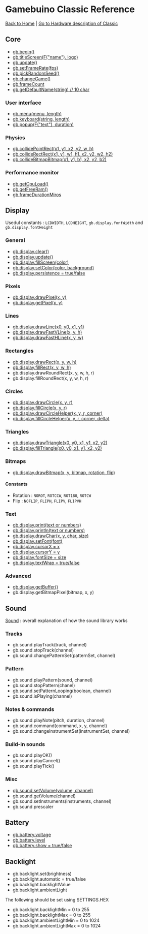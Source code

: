 
# Gamebuino Classic Reference

[Back to Home](./../../../README.MD) | [Go to Hardware description of Classic](./../README.MD)

## Core

- [gb.begin()](./gb-begin.md)
- [gb.titleScreen(F("name"), logo)](./gb-titleScreen.md)
- [gb.update()](./gb-update.md)
- [gb.setFrameRate(fps)](./gb-setFrameRate.md)
- [gb.pickRandomSeed()](./gb-pickRandomSeed.md)
- [gb.changeGame()](./gb-changeGame.md)
- [gb.frameCount](./gb-frameCount.md)
- [gb.getDefaultName(string) // 10 char](./gb-getDefaultName.md)

### User interface

- [gb.menu(menu, length)](./gb-menu.md)
- [gb.keyboard(string, length)](./gb-keyboard.md)
- [gb.popup(F("text"), duration)](./gb-popup.md)

### Physics

- [gb.collidePointRect(x1, y1, x2, y2, w, h)](./gb-collidePointRect.md)
- [gb.collideRectRect(x1, y1, w1, h1, x2, y2, w2, h2)](./gb-collideRectRect.md)
- [gb.collideBitmapBitmap(x1, y1, b1, x2, y2, b2)](./gb-collideBitmapBitmap.md)

### Performance monitor

- [gb.getCpuLoad()](./gb-getCpuLoad.md)
- [gb.getFreeRam()](./gb-getFreeRam.md)
- [gb.frameDurationMiros](./gb-frameDurationMicros.md)

## Display

Usedul constants : `LCDWIDTH`, `LCDHEIGHT`, `gb.display.fontWidth` and `gb.display.fontHeight`

### General

- [gb.display.clear()](./gb-display-clear.md)
- [gb.display.update()](./gb-display-update.md)
- [gb.display.fillScreen(color)](./gb-display-fillScreen.md)
- [gb.display.setColor(color, background)](./gb-display-setColor.md)
- [gb.display.persistence = true/false](./gb-display-persistence.md)

### Pixels

- [gb.display.drawPixel(x, y)](./gb-display-drawPixel.md)
- [gb.display.getPixel(x, y)](./gb-display-getPixel.md)

### Lines

- [gb.display.drawLine(x0, y0, x1, y1)](./gb-display-drawLine.md)
- [gb.display.drawFastVLine(x, y, h)](./gb-display-drawFastVLine.md)
- [gb.display.drawFastHLine(x, y, w)](./gb-display-drawFastHLine.md)

### Rectangles

- [gb.display.drawRect(x, y, w, h)](./gb-display-drawRect.md)
- [gb.display.fillRect(x, y, w, h)](./gb-display-fillRect.md)
- gb.display.drawRoundRect(x, y, w, h, r)
- gb.display.fillRoundRect(x, y, w, h, r)

### Circles

- [gb.display.drawCircle(x, y, r)](./gb-display-drawCircle.md)
- [gb.display.fillCircle(x, y, r)](./gb-display-fillCircle.md)
- [gb.display.drawCircleHelper(x, y, r, corner)](./gb-display-drawCircleHelper.md)
- [gb.display.fillCircleHelper(x, y, r, corner, delta)](./gb-display-fillCircleHelper.md)

### Triangles

- [gb.display.drawTriangle(x0, y0, x1, y1, x2, y2)](./gb-display-drawTriangle.md)
- [gb.display.fillTriangle(x0, y0, x1, y1, x2, y2)](./gb-display-fillTriangle.md)

### Bitmaps

- [gb.display.drawBitmap(x, y, bitmap, rotation, flip)](./gb-display-drawBitmap.md)

#### Constants

- Rotation : `NOROT`, `ROTCCW`, `ROT180`, `ROTCW`
- Flip : `NOFLIP`, `FLIPH`, `FLIPV`, `FLIPVH`

### Text

- [gb.display.print(text or numbers)](./gb-display-print.md)
- [gb.display.println(text or numbers)](./gb-display-println.md)
- [gb.display.drawChar(x, y, char, size)](./gb-display-drawChar.md)
- [gb.display.setFont(font)](./gb-display-setFont.md)
- [gb.display.cursorX = x](./gb-display-cursorX.md)
- [gb.display.cursorY = y](./gb-display-cursorY.md)
- [gb.display.fontSize = size](./gb-display-fontSize.md)
- [gb.display.textWrap = true/false](./gb-display-textWrap.md)

### Advanced

- [gb.display.getBuffer()](./gb-display-getBuffer.md)
- gb.display.getBitmapPixel(bitmap, x, y)

## Sound

[Sound](./../learning/sound.md) : overall explanation of how the sound library works

### Tracks

- gb.sound.playTrack(track, channel)
- gb.sound.stopTrack(channel)
- gb.sound.changePatternSet(patternSet, channel)

### Pattern

- gb.sound.playPattern(sound, channel)
- gb.sound.stopPattern(chanel)
- gb.sound.setPatternLooping(boolean, channel)
- gb.sound.isPlaying(channel)

### Notes & commands

- gb.sound.playNote(pitch, duration, channel)
- gb.sound.command(command, x, y, channel)
- gb.sound.changeInstrumentSet(instrumentSet, channel)

### Build-in sounds

- gb.sound.playOK()
- gb.sound.playCancel()
- gb.sound.playTick()

### Misc

- [gb.sound.setVolume(volume, channel)](./gb-sound-setVolume.md)
- gb.sound.getVolume(channel)
- gb.sound.setInstruments(instruments, channel)
- gb.sound.prescaler

## Battery

- [gb.battery.voltage](./gb-battery-voltage.md)
- [gb.battery.level](./gb-battery-level.md)
- [gb.battery.show = true/false](./gb-battery-show.md)

## Backlight

- gb.backlight.set(brightness)
- gb.backlight.automatic = true/false
- gb.backlight.backlightValue
- gb.backlight.ambientLight

The following should be set using SETTINGS.HEX

- gb.backlight.backlightMin = 0 to 255
- gb.backlight.backlightMax = 0 to 255
- gb.backlight.ambientLightMin = 0 to 1024
- gb.backlight.ambientLightMax = 0 to 1024
